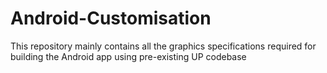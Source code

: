 # Android-Customisation
This repository mainly contains all the graphics specifications required for building the Android app using pre-existing UP codebase
